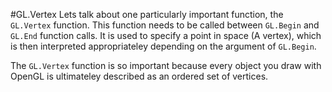 #GL.Vertex
Lets talk about one particularly important function, the ```GL.Vertex``` function. This function needs to be called between ```GL.Begin``` and ```GL.End``` function calls. It is used to specify a point in space (A vertex), which is then interpreted appropriateley depending on the argument of ```GL.Begin```.

The ```GL.Vertex``` function is so important because every object you draw with OpenGL is ultimateley described as an ordered set of vertices.